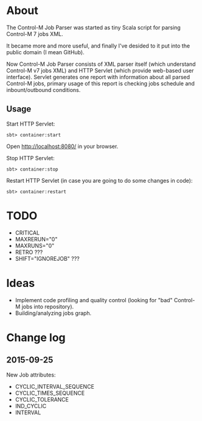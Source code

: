 About
=====
The Control-M Job Parser was started as tiny Scala script for parsing Control-M 7 jobs XML.

It became more and more useful, and finally I've desided to it put into the public domain (I mean GitHub).

Now Control-M Job Parser consists of XML parser itself (which understand Control-M v7 jobs XML) and HTTP Servlet (which provide web-based user interface). Servlet generates one report with information about all parsed Control-M jobs, primary usage of this report is checking jobs schedule and inbount/outbound conditions.

Usage
-----
Start HTTP Servlet:

`sbt> container:start`

Open [http://localhost:8080/](http://localhost:8080/) in your browser.

Stop HTTP Servlet:

`sbt> container:stop`

Restart HTTP Servlet (in case you are going to do some changes in code):

`sbt> container:restart`

TODO
====
* CRITICAL
* MAXRERUN="0" 
* MAXRUNS="0"
* RETRO ???
* SHIFT="IGNOREJOB" ???

Ideas
=====
* Implement code profiling and quality control (looking for "bad" Control-M jobs into repository).
* Building/analyzing jobs graph.

Change log
==========
2015-09-25
----------
New Job attributes:
* CYCLIC_INTERVAL_SEQUENCE
* CYCLIC_TIMES_SEQUENCE
* CYCLIC_TOLERANCE
* IND_CYCLIC
* INTERVAL


